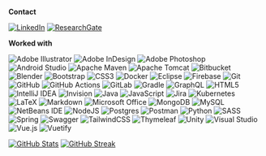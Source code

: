 **Contact**

[![LinkedIn](https://img.shields.io/badge/LinkedIn-%230077B5.svg?style=flat-square&logo=linkedin&logoColor=white)](https://www.linkedin.com/in/julia-pampus-0596b3230/)
[![ResearchGate](https://img.shields.io/badge/ResearchGate-00CCBB?style=flat-square&logo=ResearchGate&logoColor=white)](https://www.researchgate.net/profile/Julia-Pampus)

**Worked with**

![Adobe Illustrator](https://img.shields.io/badge/Adobe%20Illustrator-%23FF9A00.svg?style=flat-square&logo=adobe%20illustrator&logoColor=white)
![Adobe InDesign](https://img.shields.io/badge/Adobe%20InDesign-49021F?style=flat-square&logo=adobeindesign&logoColor=white)
![Adobe Photoshop](https://img.shields.io/badge/Adobe%20Photoshop-%2331A8FF.svg?style=flat-square&logo=adobe%20photoshop&logoColor=white)
![Android Studio](https://img.shields.io/badge/Android%20Studio-3DDC84.svg?style=flat-square&logo=android-studio&logoColor=white)
![Apache Maven](https://img.shields.io/badge/Apache%20Maven-C71A36?style=flat-square&logo=Apache%20Maven&logoColor=white)
![Apache Tomcat](https://img.shields.io/badge/Apache%20Tomcat-%23F8DC75.svg?style=flat-square&logo=apache-tomcat&logoColor=black)
![Bitbucket](https://img.shields.io/badge/Bitbucket-%230047B3.svg?style=flat-square&logo=bitbucket&logoColor=white)
![Blender](https://img.shields.io/badge/Blender-%23F5792A.svg?style=flat-square&logo=blender&logoColor=white)
![Bootstrap](https://img.shields.io/badge/Bootstrap-%23563D7C.svg?style=flat-square&logo=bootstrap&logoColor=white)
![CSS3](https://img.shields.io/badge/CSS3-%231572B6.svg?style=flat-square&logo=css3&logoColor=white)
![Docker](https://img.shields.io/badge/Docker-%230db7ed.svg?style=flat-square&logo=docker&logoColor=white)
![Eclipse](https://img.shields.io/badge/EclipseIDE-FE7A16.svg?style=flat-square&logo=Eclipse&logoColor=white)
![Firebase](https://img.shields.io/badge/Firebase-%23039BE5.svg?style=flat-square&logo=firebase)
![Git](https://img.shields.io/badge/Git-%23F05033.svg?style=flat-square&logo=git&logoColor=white)
![GitHub](https://img.shields.io/badge/GitHub-%23121011.svg?style=flat-square&logo=github&logoColor=white)
![GitHub Actions](https://img.shields.io/badge/GitHub%20Actions-%232671E5.svg?style=flat-square&logo=githubactions&logoColor=white)
![GitLab](https://img.shields.io/badge/GitLab-%23181717.svg?style=flat-square&logo=gitlab&logoColor=white)
![Gradle](https://img.shields.io/badge/Gradle-02303A.svg?style=flat-square&logo=Gradle&logoColor=white)
![GraphQL](https://img.shields.io/badge/-GraphQL-E10098?style=flat-square&logo=graphql&logoColor=white)
![HTML5](https://img.shields.io/badge/HTML5-%23E34F26.svg?style=flat-square&logo=html5&logoColor=white)
![IntelliJ IDEA](https://img.shields.io/badge/IntelliJIDEA-000000.svg?style=flat-square&logo=intellij-idea&logoColor=white)
![Invision](https://img.shields.io/badge/InVision-FF3366?style=flat-square&logo=invision&logoColor=white)
![Java](https://img.shields.io/badge/Java-%23ED8B00.svg?style=flat-square&logo=java&logoColor=white)
![JavaScript](https://img.shields.io/badge/JavaScript-%23323330.svg?style=flat-square&logo=javascript&logoColor=%23F7DF1E)
![Jira](https://img.shields.io/badge/Jira-%230A0FFF.svg?style=flat-square&logo=jira&logoColor=white)
![Kubernetes](https://img.shields.io/badge/Kubernetes-%23326ce5.svg?style=flat-square&logo=kubernetes&logoColor=white)
![LaTeX](https://img.shields.io/badge/LaTeX-%23008080.svg?style=flat-square&logo=latex&logoColor=white)
![Markdown](https://img.shields.io/badge/Markdown-%23000000.svg?style=flat-square&logo=markdown&logoColor=white)
![Microsoft Office](https://img.shields.io/badge/Microsoft_Office-D83B01?style=flat-square&logo=microsoft-office&logoColor=white)
![MongoDB](https://img.shields.io/badge/MongoDB-%234ea94b.svg?style=flat-square&logo=mongodb&logoColor=white)
![MySQL](https://img.shields.io/badge/MySQL-%2300f.svg?style=flat-square&logo=mysql&logoColor=white)
![NetBeans IDE](https://img.shields.io/badge/NetBeansIDE-1B6AC6.svg?style=flat-square&logo=apache-netbeans-ide&logoColor=white)
![NodeJS](https://img.shields.io/badge/Node.js-6DA55F?style=flat-square&logo=node.js&logoColor=white)
![Postgres](https://img.shields.io/badge/PostgreSQL-%23316192.svg?style=flat-square&logo=postgresql&logoColor=white)
![Postman](https://img.shields.io/badge/Postman-FF6C37?style=flat-square&logo=postman&logoColor=white)
![Python](https://img.shields.io/badge/Python-3670A0?style=flat-square&logo=python&logoColor=ffdd54)
![SASS](https://img.shields.io/badge/SASS-hotpink.svg?style=flat-square&logo=SASS&logoColor=white)
![Spring](https://img.shields.io/badge/Spring-%236DB33F.svg?style=flat-square&logo=spring&logoColor=white)
![Swagger](https://img.shields.io/badge/-Swagger-%23Clojure?style=flat-square&logo=swagger&logoColor=white)
![TailwindCSS](https://img.shields.io/badge/TailwindCSS-%2338B2AC.svg?style=flat-square&logo=tailwind-css&logoColor=white)
![Thymeleaf](https://img.shields.io/badge/Thymeleaf-%23005C0F.svg?style=flat-square&logo=Thymeleaf&logoColor=white)
![Unity](https://img.shields.io/badge/Unity-%23000000.svg?style=flat-square&logo=unity&logoColor=white)
![Visual Studio](https://img.shields.io/badge/Visual%20Studio-5C2D91.svg?style=flat-square&logo=visual-studio&logoColor=white)
![Vue.js](https://img.shields.io/badge/VueJS-%2335495e.svg?style=flat-square&logo=vuedotjs&logoColor=%234FC08D)
![Vuetify](https://img.shields.io/badge/Vuetify-1867C0?style=flat-square&logo=vuetify&logoColor=AEDDFF)

[![GitHub Stats](https://github-readme-stats.vercel.app/api?username=juliapampus&title_color=26B9D1&border_color=F1F0F0&border_radius=3&show_icons=true&icon_color=26B9D1&custom_title=GitHub%20Stats&include_all_commits=true&hide_rank=true)](https://github.com/anuraghazra/github-readme-stats)
[![GitHub Streak](https://github-readme-streak-stats.herokuapp.com/?user=juliapampus&ring=26B9D1&fire=26B9D1&currStreakLabel=26B9D1)](https://git.io/streak-stats)
